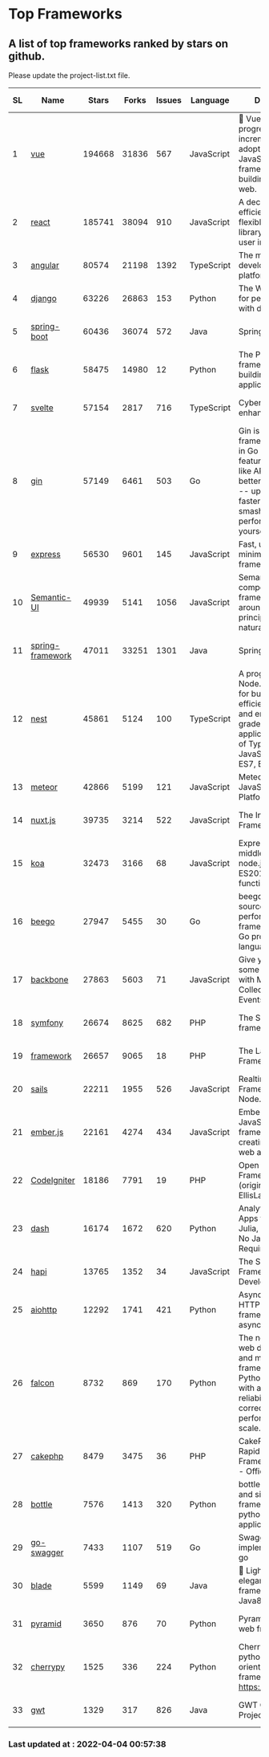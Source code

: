 # Top Frameworks
## A list of top frameworks ranked by stars on github.  
Please update the project-list.txt file.

| SL| Name  | Stars| Forks| Issues | Language | Description | Last Commit |
| --| ------| -----| ---- | ------ | -------- | ----------- | ----------- |
| 1 | [vue](https://github.com/vuejs/vue) | 194668 | 31836 | 567 | JavaScript | 🖖 Vue.js is a progressive, incrementally-adoptable JavaScript framework for building UI on the web. | 2022-02-22 18:38:12 |
| 2 | [react](https://github.com/facebook/react) | 185741 | 38094 | 910 | JavaScript | A declarative, efficient, and flexible JavaScript library for building user interfaces. | 2022-04-03 01:41:49 |
| 3 | [angular](https://github.com/angular/angular) | 80574 | 21198 | 1392 | TypeScript | The modern web developer’s platform | 2022-04-01 20:33:07 |
| 4 | [django](https://github.com/django/django) | 63226 | 26863 | 153 | Python | The Web framework for perfectionists with deadlines. | 2022-04-01 09:39:41 |
| 5 | [spring-boot](https://github.com/spring-projects/spring-boot) | 60436 | 36074 | 572 | Java | Spring Boot | 2022-04-03 08:17:28 |
| 6 | [flask](https://github.com/pallets/flask) | 58475 | 14980 | 12 | Python | The Python micro framework for building web applications. | 2022-04-01 20:55:05 |
| 7 | [svelte](https://github.com/sveltejs/svelte) | 57154 | 2817 | 716 | TypeScript | Cybernetically enhanced web apps | 2022-04-01 12:02:18 |
| 8 | [gin](https://github.com/gin-gonic/gin) | 57149 | 6461 | 503 | Go | Gin is a HTTP web framework written in Go (Golang). It features a Martini-like API with much better performance -- up to 40 times faster. If you need smashing performance, get yourself some Gin. | 2022-03-29 06:03:54 |
| 9 | [express](https://github.com/expressjs/express) | 56530 | 9601 | 145 | JavaScript | Fast, unopinionated, minimalist web framework for node. | 2022-03-21 02:59:20 |
| 10 | [Semantic-UI](https://github.com/Semantic-Org/Semantic-UI) | 49939 | 5141 | 1056 | JavaScript | Semantic is a UI component framework based around useful principles from natural language. | 2018-10-21 20:59:02 |
| 11 | [spring-framework](https://github.com/spring-projects/spring-framework) | 47011 | 33251 | 1301 | Java | Spring Framework | 2022-04-01 17:25:11 |
| 12 | [nest](https://github.com/nestjs/nest) | 45861 | 5124 | 100 | TypeScript | A progressive Node.js framework for building efficient, scalable, and enterprise-grade server-side applications on top of TypeScript & JavaScript (ES6, ES7, ES8) 🚀 | 2022-04-01 08:26:39 |
| 13 | [meteor](https://github.com/meteor/meteor) | 42866 | 5199 | 121 | JavaScript | Meteor, the JavaScript App Platform | 2022-04-01 15:31:24 |
| 14 | [nuxt.js](https://github.com/nuxt/nuxt.js) | 39735 | 3214 | 522 | JavaScript | The Intuitive Vue(2) Framework | 2021-12-17 13:20:07 |
| 15 | [koa](https://github.com/koajs/koa) | 32473 | 3166 | 68 | JavaScript | Expressive middleware for node.js using ES2017 async functions | 2022-03-30 14:07:36 |
| 16 | [beego](https://github.com/beego/beego) | 27947 | 5455 | 30 | Go | beego is an open-source, high-performance web framework for the Go programming language. | 2022-04-03 09:37:54 |
| 17 | [backbone](https://github.com/jashkenas/backbone) | 27863 | 5603 | 71 | JavaScript | Give your JS App some Backbone with Models, Views, Collections, and Events | 2022-02-26 00:31:21 |
| 18 | [symfony](https://github.com/symfony/symfony) | 26674 | 8625 | 682 | PHP | The Symfony PHP framework | 2022-04-03 13:04:51 |
| 19 | [framework](https://github.com/laravel/framework) | 26657 | 9065 | 18 | PHP | The Laravel Framework. | 2022-04-03 16:44:23 |
| 20 | [sails](https://github.com/balderdashy/sails) | 22211 | 1955 | 526 | JavaScript | Realtime MVC Framework for Node.js | 2022-03-19 01:23:36 |
| 21 | [ember.js](https://github.com/emberjs/ember.js) | 22161 | 4274 | 434 | JavaScript | Ember.js - A JavaScript framework for creating ambitious web applications | 2022-03-29 19:36:27 |
| 22 | [CodeIgniter](https://github.com/bcit-ci/CodeIgniter) | 18186 | 7791 | 19 | PHP | Open Source PHP Framework (originally from EllisLab) | 2022-03-03 13:29:55 |
| 23 | [dash](https://github.com/plotly/dash) | 16174 | 1672 | 620 | Python | Analytical Web Apps for Python, R, Julia, and Jupyter. No JavaScript Required. | 2022-03-31 21:54:06 |
| 24 | [hapi](https://github.com/hapijs/hapi) | 13765 | 1352 | 34 | JavaScript | The Simple, Secure Framework Developers Trust | 2022-03-02 14:32:29 |
| 25 | [aiohttp](https://github.com/aio-libs/aiohttp) | 12292 | 1741 | 421 | Python | Asynchronous HTTP client/server framework for asyncio and Python | 2022-03-31 10:30:51 |
| 26 | [falcon](https://github.com/falconry/falcon) | 8732 | 869 | 170 | Python | The no-nonsense web data plane API and microservices framework for Python developers, with a focus on reliability, correctness, and performance at scale. | 2022-03-31 05:40:41 |
| 27 | [cakephp](https://github.com/cakephp/cakephp) | 8479 | 3475 | 36 | PHP | CakePHP: The Rapid Development Framework for PHP - Official Repository | 2022-04-02 10:30:53 |
| 28 | [bottle](https://github.com/bottlepy/bottle) | 7576 | 1413 | 320 | Python | bottle.py is a fast and simple micro-framework for python web-applications. | 2022-03-01 21:05:57 |
| 29 | [go-swagger](https://github.com/go-swagger/go-swagger) | 7433 | 1107 | 519 | Go | Swagger 2.0 implementation for go | 2022-03-30 21:17:16 |
| 30 | [blade](https://github.com/lets-blade/blade) | 5599 | 1149 | 69 | Java | :rocket: Lightning fast and elegant mvc framework for Java8 | 2020-03-22 13:39:23 |
| 31 | [pyramid](https://github.com/Pylons/pyramid) | 3650 | 876 | 70 | Python | Pyramid - A Python web framework | 2022-03-13 22:49:13 |
| 32 | [cherrypy](https://github.com/cherrypy/cherrypy) | 1525 | 336 | 224 | Python | CherryPy is a pythonic, object-oriented HTTP framework.      https://cherrypy.dev | 2022-03-13 22:31:07 |
| 33 | [gwt](https://github.com/gwtproject/gwt) | 1329 | 317 | 826 | Java | GWT Open Source Project | 2022-02-10 23:35:12 |

### Last updated at : 2022-04-04 00:57:38
